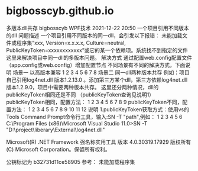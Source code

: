 # bigbosscyb.github.io
多版本dll共存
bigbosscyb
WPF技术
2021-12-22 20:50
一个项目引用不同版本的dll
问题描述
一个项目引用不同版本的同一dll，会引发以下报错：
未能加载文件或程序集“xxx, Version=x.x.x.x, Culture=neutral, PublicKeyToken=xxxxxxxxxxxx”或它的某一个依赖项。系统找不到指定的文件
这里来解决项目中同一dll的多版本问题。
解决方式
通过配置web.config配置文件（app.config或web.config）增加配置节点
不同场景有不同的解决方式，下面说明
场景一   以高版本兼容
1
2
3
4
5
6
7
8
<runtime>
  <assemblyBinding xmlns="urn:schemas-microsoft-com:asm.v1">
    <dependentAssembly>
      <assemblyIdentity name="Newtonsoft.Json" publicKeyToken="30AD4FE6B2A6AEED" culture="neutral"/>
      <bindingRedirect oldVersion="0.0.0.0-6.0.0.0" newVersion="6.0.0.0"/>
    </dependentAssembly>
  </assemblyBinding>
</runtime>
场景二   同一dll两种版本共存
例如：项目自己引用log4net.dll 版本1.2.13.0 。添加第三方某个dll，第三方依赖log4net.dll版本1.2.9.0，项目中需要两种版本共存。
这里还分两种情况，dll的publicKeyToken相同还是不同 （publicKeyToken查询见说明1）
publicKeyToken相同，配置方法：
1
2
3
4
5
6
7
8
9
<runtime>
  <assemblyBinding xmlns="urn:schemas-microsoft-com:asm.v1">
    <dependentAssembly>
      <assemblyIdentity name="log4net" publicKeyToken="669e0ddf0bb1aa2a" />
      <codeBase version="1.2.13.0" href="bin\log4netdll\1_2_13\log4net.dll" />
      <codeBase version="1.2.9.0" href="bin\log4netdll\1_2_9\log4net.dll" />
    </dependentAssembly>
  </assemblyBinding>
</runtime>
publicKeyToken不同，配置方法：
1
2
3
4
5
6
7
8
9
10
11
12
<runtime>
  <assemblyBinding xmlns="urn:schemas-microsoft-com:asm.v1">
    <dependentAssembly>
      <assemblyIdentity name="log4net" publicKeyToken="669e0ddf0bb1aa2a" />
      <codeBase version="1.2.13.0" href="bin\log4netdll\1_2_13\log4net.dll" />
    </dependentAssembly>
    <dependentAssembly>
      <assemblyIdentity name="log4net" publicKeyToken="b32731d11ce58905" />
      <codeBase version="1.2.9.0" href="bin\log4netdll\1_2_9\log4net.dll" />
    </dependentAssembly>
  </assemblyBinding>
</runtime>
说明
1.publicKeyToken获取方式：使用vs的Tools Command Prompt命令行工具，输入:SN -T "path",例如：
1
2
3
4
5
6
C:\Program Files (x86)\Microsoft Visual Studio 11.0>SN -T "D:\project\liberary\External\log4net.dll"
 
Microsoft(R) .NET Framework 强名称实用工具 版本 4.0.30319.17929
版权所有(C) Microsoft Corporation。保留所有权利。
 
公钥标记为 b32731d11ce58905
参考：
未能加载程序集